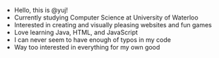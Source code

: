 - Hello, this is @yuj!
- Currently studying Computer Science at University of Waterloo
- Interested in creating and visually pleasing websites and fun games
- Love learning Java, HTML, and JavaScript
- I can never seem to have enough of typos in my code
- Way too interested in everything for my own good


